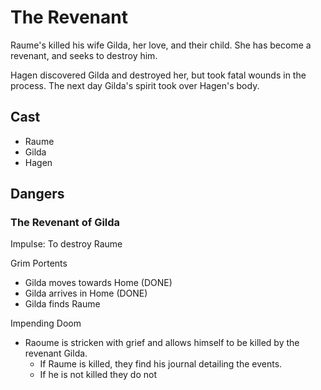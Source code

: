 # The Revenant

Raume's killed his wife Gilda, her love, and their child.
She has become a revenant, and seeks to destroy him.

Hagen discovered Gilda and destroyed her, but took fatal 
wounds in the process. The next day Gilda's spirit took 
over Hagen's body.

## Cast

* Raume
* Gilda
* Hagen

## Dangers

### The Revenant of Gilda 

Impulse: To destroy Raume

Grim Portents

* Gilda moves towards Home (DONE)
* Gilda arrives in Home (DONE)
* Gilda finds Raume

Impending Doom

* Raoume is stricken with grief and allows himself to 
  be killed by the revenant Gilda.
  * If Raume is killed, they find his journal detailing the events.
  * If he is not killed they do not 


